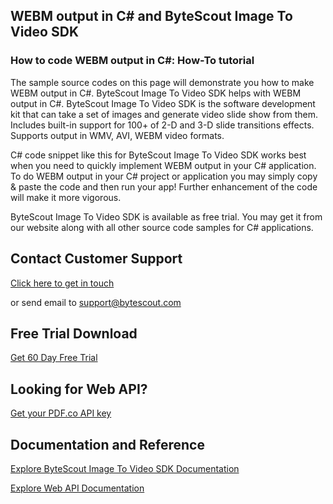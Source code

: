 ## WEBM output in C# and ByteScout Image To Video SDK

### How to code WEBM output in C#: How-To tutorial

The sample source codes on this page will demonstrate you how to make WEBM output in C#. ByteScout Image To Video SDK helps with WEBM output in C#. ByteScout Image To Video SDK is the software development kit that can take a set of images and generate video slide show from them. Includes built-in support for 100+ of 2-D and 3-D slide transitions effects. Supports output in WMV, AVI, WEBM video formats.

C# code snippet like this for ByteScout Image To Video SDK works best when you need to quickly implement WEBM output in your C# application. To do WEBM output in your C# project or application you may simply copy & paste the code and then run your app! Further enhancement of the code will make it more vigorous.

ByteScout Image To Video SDK is available as free trial. You may get it from our website along with all other source code samples for C# applications.

## Contact Customer Support

[Click here to get in touch](https://bytescout.zendesk.com/hc/en-us/requests/new?subject=ByteScout%20Image%20To%20Video%20SDK%20Question)

or send email to [support@bytescout.com](mailto:support@bytescout.com?subject=ByteScout%20Image%20To%20Video%20SDK%20Question) 

## Free Trial Download

[Get 60 Day Free Trial](https://bytescout.com/download/web-installer?utm_source=github-readme)

## Looking for Web API? 

[Get your PDF.co API key](https://pdf.co/documentation/api?utm_source=github-readme)

## Documentation and Reference

[Explore ByteScout Image To Video SDK Documentation](https://bytescout.com/documentation/index.html?utm_source=github-readme)

[Explore Web API Documentation](https://pdf.co/documentation/api?utm_source=github-readme)